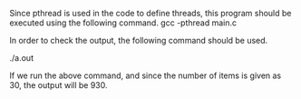 Since pthread is used in the code to define threads, this program should be executed using the following command.
gcc -pthread main.c


In order to check the output, the following command should be used.

./a.out


If we run the above command, and since the number of items is given as 30, the output will be 930.
